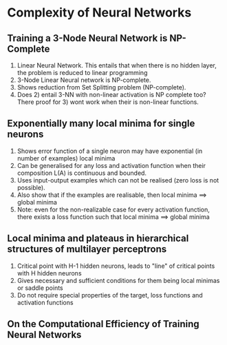 # Complexity of Neural Networks
## Training a 3-Node Neural Network is NP-Complete
1) Linear Neural Network. This entails that when there is no hidden layer, the problem is reduced to linear programming
2) 3-Node Linear Neural network is NP-complete.
3) Shows reduction from Set Splitting problem (NP-complete).
4) Does 2) entail 3-NN with non-linear activation is NP complete too? There proof for 3) wont work when their is non-linear functions.

## Exponentially many local minima for single neurons
1) Shows error function of a single neuron may have exponential (in number of examples) local minima
2) Can be generalised for any loss and activation function when their composition L(A) is continuous and bounded.
3) Uses input-output examples which can not be realised (zero loss is not possible).
4) Also show that if the examples are realisable, then local minima ==> global minima
5) Note: even for the non-realizable case for every activation function, there exists a loss function such that local minima ==> global minima

## Local minima and plateaus in hierarchical structures of multilayer perceptrons
1) Critical point with H-1 hidden neurons, leads to "line" of critical points with H hidden neurons
2) Gives necessary and sufficient conditions for them being local minimas or saddle points
3) Do not require special properties of the target, loss functions and activation functions

## On the Computational Efficiency of Training Neural Networks